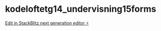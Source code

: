 # kodeloftetg14_undervisning15forms

[Edit in StackBlitz next generation editor ⚡️](https://stackblitz.com/~/github.com/eirinedvinsen/kodeloftetg14_undervisning15forms)